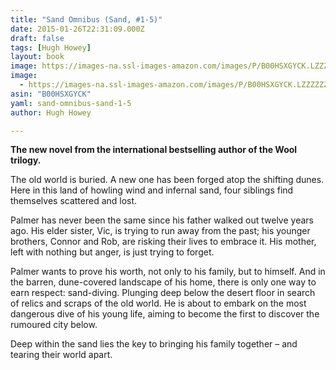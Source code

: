 ```yaml
---
title: "Sand Omnibus (Sand, #1-5)"
date: 2015-01-26T22:31:09.000Z
draft: false
tags: [Hugh Howey]
layout: book
image: https://images-na.ssl-images-amazon.com/images/P/B00HSXGYCK.LZZZZZZZ.jpg
image: 
  - https://images-na.ssl-images-amazon.com/images/P/B00HSXGYCK.LZZZZZZZ.jpg
asin: "B00HSXGYCK"
yaml: sand-omnibus-sand-1-5
author: Hugh Howey

---
```


**The new novel from the international bestselling author of the Wool trilogy.**  
  
The old world is buried. A new one has been forged atop the shifting dunes. Here in this land of howling wind and infernal sand, four siblings find themselves scattered and lost.  
  
Palmer has never been the same since his father walked out twelve years ago. His elder sister, Vic, is trying to run away from the past; his younger brothers, Connor and Rob, are risking their lives to embrace it. His mother, left with nothing but anger, is just trying to forget.  
  
Palmer wants to prove his worth, not only to his family, but to himself. And in the barren, dune-covered landscape of his home, there is only one way to earn respect: sand-diving. Plunging deep below the desert floor in search of relics and scraps of the old world. He is about to embark on the most dangerous dive of his young life, aiming to become the first to discover the rumoured city below.  
  
Deep within the sand lies the key to bringing his family together – and tearing their world apart.